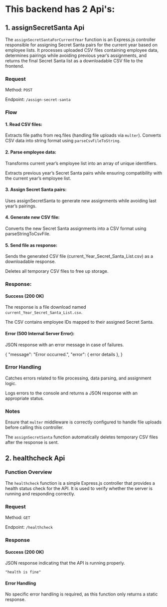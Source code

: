 # This backend has 2 Api's:

## 1. assignSecretSanta Api

The `assignSecretSantaForCurrentYear` function is an Express.js controller responsible for assigning Secret Santa pairs for the current year based on employee lists. It processes uploaded CSV files containing employee data, determines pairings while avoiding previous year’s assignments, and returns the final Secret Santa list as a downloadable CSV file to the frontend.

### Request

Method: `POST`

Endpoint: `/assign-secret-santa`

### Flow

#### 1. Read CSV files:

Extracts file paths from req.files (handling file uploads via `multer`).
Converts CSV data into string format using `parseCsvFileToString`.

#### 2. Parse employee data:

Transforms current year’s employee list into an array of unique identifiers.

Extracts previous year’s Secret Santa pairs while ensuring compatibility with the current year’s employee list.

#### 3. Assign Secret Santa pairs:

Uses assignSecretSanta to generate new assignments while avoiding last year’s pairings.

#### 4. Generate new CSV file:

Converts the new Secret Santa assignments into a CSV format using parseStringToCsvFile.

#### 5. Send file as response:

Sends the generated CSV file (current_Year_Secret_Santa_List.csv) as a downloadable response. 

Deletes all temporary CSV files to free up storage.

### Response:

#### Success (200 OK)

The response is a file download named `current_Year_Secret_Santa_List.csv`.

The CSV contains employee IDs mapped to their assigned Secret Santa.

#### Error (500 Internal Server Error):

JSON response with an error message in case of failures.

{
  "message": "Error occurred.",
  "error": { error details },
}

### Error Handling

Catches errors related to file processing, data parsing, and assignment logic.

Logs errors to the console and returns a JSON response with an appropriate status.

### Notes

Ensure that `multer` middleware is correctly configured to handle file uploads before calling this controller.

The `assignSecretSanta` function automatically deletes temporary CSV files after the response is sent.

## 2. healthcheck Api

### Function Overview

The `healthcheck` function is a simple Express.js controller that provides a health status check for the API. It is used to verify whether the server is running and responding correctly.

### Request

Method: `GET`

Endpoint: `/healthcheck`

### Response

#### Success (200 OK)

JSON response indicating that the API is running properly.

`"health is fine"`

#### Error Handling

No specific error handling is required, as this function only returns a static response.